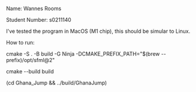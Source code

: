 Name: Wannes Rooms

Student Number: s0211140

I've tested the program in MacOS (M1 chip), this should be simular to Linux. 



How to run:

cmake -S . -B build -G Ninja -DCMAKE_PREFIX_PATH="$(brew --prefix)/opt/sfml@2"

cmake --build build

(cd Ghana_Jump && ../build/GhanaJump)
